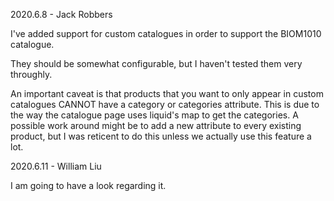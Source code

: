 2020.6.8 - Jack Robbers

I've added support for custom catalogues in order to support the BIOM1010 catalogue.

They should be somewhat configurable, but I haven't tested them very throughly.

An important caveat is that products that you want to only appear in custom catalogues CANNOT have a category or categories attribute. This is due to the way the catalogue page uses liquid's map to get the categories. A possible work around might be to add a new attribute to every existing product, but I was reticent to do this unless we actually use this feature a lot.


2020.6.11 - William Liu

I am going to have a look regarding it.
